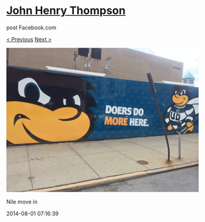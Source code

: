 # [John Henry Thompson](../README.md)
post Facebook.com

[< Previous](2014-08-01-5.md) [Next >](2014-08-01-7.md)

[![](../media/2014-08-01/Nile-move-in-5.jpg)](../README.md)

Nile move in

2014-08-01 07:16:39